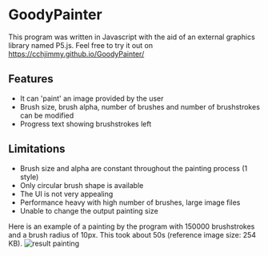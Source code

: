 # GoodyPainter
This program was written in Javascript with the aid of an external graphics library named P5.js. Feel free to try it out on https://cchjimmy.github.io/GoodyPainter/

## Features
* It can 'paint' an image provided by the user
* Brush size, brush alpha, number of brushes and number of brushstrokes can be modified
* Progress text showing brushstrokes left

## Limitations
* Brush size and alpha are constant throughout the painting process (1 style)
* Only circular brush shape is available
* The UI is not very appealing
* Performance heavy with high number of brushes, large image files
* Unable to change the output painting size

Here is an example of a painting by the program with 150000 brushstrokes and a brush radius of 10px. This took about 50s (reference image size: 254 KB).
![result painting](https://github.com/cchjimmy/GoodyPainter/blob/main/resultPainting.png)
